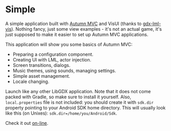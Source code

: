 # Simple

A simple application built with [Autumn MVC](https://github.com/czyzby/gdx-lml/tree/master/mvc) and VisUI (thanks to [gdx-lml-vis](https://github.com/czyzby/gdx-lml/tree/master/lml-vis)). Nothing fancy, just some view examples - it's not an actual game, it's just supposed to make it easier to set up Autumn MVC applications.

This application will show you some basics of Autumn MVC:
- Preparing a configuration component.
- Creating UI with LML, actor injection.
- Screen transitions, dialogs.
- Music themes, using sounds, managing settings.
- Simple asset management.
- Locale changing.

Launch like any other LibGDX application. Note that it does not come packed with Gradle, so make sure to install it yourself. Also, `local.properties` file is not included: you should create it with `sdk.dir` property pointing to your Android SDK home directory. This will usually look like this (on Unixes): `sdk.dir=/home/you/Android/Sdk`.

Check it out [on-line](http://czyzby.github.io/gdx-lml/mvc).

